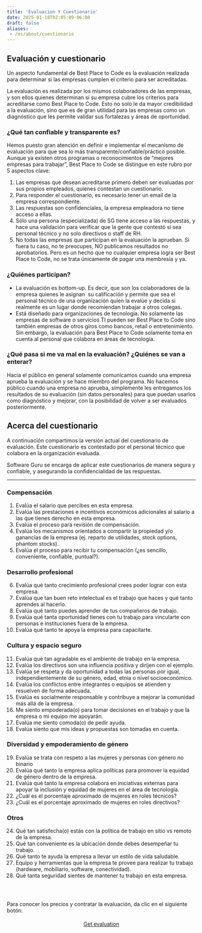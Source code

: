 ```yaml
---
title: 'Evaluacion Y Cuestionario'
date: 2025-01-18T02:05:09-06:00
draft: false
aliases:
 - /es/about/cuestionario
---
```


## Evaluación y cuestionario

<p>Un aspecto fundamental de Best Place to Code es la evaluación realizada para determinar si las empresas cumplen el criterio para ser acreditadas.</p>

<p>La evaluación es realizada por los mismos colaboradores de las empresas, y son ellos quienes determinan si su empresa cubre los criterios para acreditarse como Best Place to Code. Esto no solo le da mayor credibilidad a la evaluación, sino que es de gran utilidad para las empresas como un diagnóstico que les permite validar sus fortalezas y áreas de oportunidad.</p>

<h3>¿Qué tan confiable y transparente es?</h3>

<p>Hemos puesto gran atención en definir e implementar el mecanismo de evaluación para que sea lo más transparente/confiable/práctico posible. Aunque ya existen otros programas o reconocimientos de “mejores empresas para trabajar”, Best Place to Code se distingue en este rubro por 5 aspectos clave:&nbsp;</p>

<ol>
	<li>Las empresas que desean acreditarse primero deben ser evaluadas por sus propios empleados, quienes contestan un cuestionario.</li>
	<li>Para responder el cuestionario, es necesario tener un email de la empresa correspondiente.</li>
	<li>Las respuestas son confidenciales, la empresa empleadora no tiene acceso a ellas.</li>
	<li>Sólo una persona (especializada) de SG tiene acceso a las respuestas, y hace una validación para verificar que la gente que contestó sí sea personal técnico y no solo directivos o staff de RH.</li>
	<li>No todas las empresas que participan en la evaluación la aprueban. Si fuera tu caso, no te preocupes, NO publicamos resultados no aprobatorios. Pero es un hecho que no cualquier empresa logra ser Best Place to Code, no se trata únicamente de pagar una membresía y ya.</li>
</ol>

<h3>¿Quiénes participan?</h3>

<ul>
	<li>La evaluación es bottom-up. Es decir, que son los colaboradores de la empresa quienes le asignan&nbsp; su calificación y permite que sea el personal técnico de una organización quien la evalúe y decida si realmente es un lugar donde recomiendan trabajar a otros colegas.</li>
	<li>Está diseñado para organizaciones de tecnología. No solamente las empresas de software o servicios TI pueden ser Best Place to Code sino también empresas de otros giros como bancos, retail o entretenimiento. Sin embargo, la evaluación para Best Place to Code solamente toma en cuenta al personal que colabora en áreas de tecnología.</li>
</ul>

<h3>¿Qué pasa si me va mal en la evaluación? ¿Quiénes se van a enterar?</h3>

<p>Hacia el público en general solamente comunicamos cuando una empresa aprueba la evaluación y se hace miembro del programa. No hacemos público cuando una empresa no aprueba, simplemente les entregamos los resultados de su evaluación (sin datos personales) para que puedan usarlos como diagnóstico y mejorar, con la posibilidad de volver a ser evaluados posteriormente.</p>

<h2>Acerca del cuestionario</h2>

<p>A continuación compartimos la versión actual del cuestionario de evaluación. Este cuestionario es contestado por el personal técnico que colabora en la organización evaluada.</p>

<p>Software Guru se encarga de aplicar este cuestionarios de manera segura y confiable, y asegurando la confidencialidad de las respuestas.</p>

<hr />
<h3>Compensación</h3>

<ol>
	<li>Evalúa el salario que percibes en esta empresa.</li>
	<li>Evalúa las prestaciones e incentivos económicos adicionales al salario a las que tienes derecho en esta empresa.</li>
	<li>Evalúa el proceso para revisión de compensación.</li>
	<li>Evalúa los mecanismos orientados a compartir la propiedad y/o ganancias de la empresa (ej. reparto de utilidades, stock options, phantom stocks).</li>
	<li>Evalúa el proceso para recibir tu compensación (¿es sencillo, conveniente, confiable, puntual?).</li>
</ol>

<h3>Desarrollo profesional</h3>

<ol start="6">
	<li>Evalúa qué tanto crecimiento profesional crees poder lograr con esta empresa.</li>
	<li>Evalúa que tan buen reto intelectual es el trabajo que haces y qué tanto aprendes al hacerlo.</li>
	<li>Evalúa qué tanto puedes aprender de tus compañeros de trabajo.</li>
	<li>Evalúa qué tanta oportunidad tienes con tu trabajo para vincularte con personas e instituciones fuera de la empresa.</li>
	<li>Evalúa qué tanto te apoya la empresa para capacitarte.</li>
</ol>

<h3>Cultura y espacio seguro</h3>

<ol start="11">
	<li>Evalúa qué tan agradable es el ambiente de trabajo en la empresa.</li>
	<li>Evalúa los directivos son una influencia positiva y dirijen con el ejemplo.</li>
	<li>Evalúa se respeta y da oportunidad a todas las personas por igual, independientemente de su género, edad, etnia o nivel socioeconómico.</li>
	<li>Evalúa los conflictos entre integrantes o equipos se atienden y resuelven de forma adecuada.</li>
	<li>Evalúa es socialmente responsable y contribuye a mejorar la comunidad más allá de la empresa.</li>
	<li>Me siento empoderada(o) para tomar decisiones en el trabajo y que la empresa o mi equipo me apoyarán.</li>
	<li>Evalúa me siento comoda(o) de pedir ayuda.</li>
	<li>Evalúa siento que mis ideas y propuestas son tomadas en cuenta.</li>
</ol>

<h3>Diversidad y empoderamiento de género</h3>

<ol start="19">
	<li>Evalúa se trata con respeto a las mujeres y personas con género no binario</li>
	<li>Evalúa qué tanto la empresa aplica políticas para promover la equidad de género dentro de la empresa.</li>
	<li>Evalúa qué tanto la empresa colabora en iniciativas externas para apoyar la inclusión y equidad de mujeres en el área de tecnología.</li>
	<li>¿Cuál es el porcentaje aproximado de mujeres en roles técnicos?</li>
	<li>¿Cuál es el porcentaje aproximado de mujeres en roles directivos?</li>
</ol>

<h3>Otros</h3>

<ol start="24">
	<li>Qué tan satisfecha(o) estás con la política de trabajo en sitio vs remoto de la empresa.</li>
	<li>Qué tan conveniente es la ubicación donde debes desempeñar tu trabajo.</li>
	<li>Qué tanto te ayuda la empresa a llevar un estilo de vida saludable.</li>
	<li>Equipo y herramientas que la empresa te provee para realizar tu trabajo (hardware, mobiliario, software, conectividad).</li>
	<li>Qué tanta seguridad sientes de mantener tu trabajo en esta empresa.</li>
</ol>

<h3>&nbsp;</h3>

<p>Para conocer los precios y contratar la evaluación, da clic en el siguiente botón:</p>

<p style="text-align: center; line-height: 200%"><a class="button" href="https://tienda.sg.com.mx/product/bp2c-evaluacion/" style="padding: 20px;">Get evaluation</a></p>

<p>&nbsp;</p>

